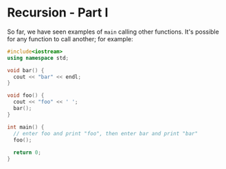 # Recursion - Part I

So far, we have seen examples of `main` calling other functions.
It's possible for any function to call another; for example:

```C++ runnable
#include<iostream>
using namespace std;

void bar() {
  cout << "bar" << endl;
}

void foo() {
  cout << "foo" << ' ';
  bar();
}

int main() {
  // enter foo and print "foo", then enter bar and print "bar"
  foo();
  
  return 0;
}
```
